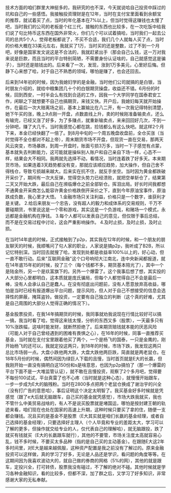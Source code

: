 技术方面的咱们群里大神挺多的，我研究的也不深，今天就说哈自己投资中踩过的坑和自己的一些感悟。我接触投资理财是在12年，当时在支付宝里面看到余额宝的推荐，就试着买了点，当时的年化基本在7%以上，但当时觉得这赚钱也太慢了吧，当时我们的公司的老板是个红三代，接触的东西也比较多，在一次吃饭中给我们说了句比特币这东西在国外非常火，你们几个可以试着搞哈，当时我们一起去公司的总共5个人，觉得老板都说了，不买不合适，我们几个人就每人买了点，当时的价格大概在33美元左右，我就买了1万，当时买的还是整数，过了不到一个月吧，好像是国家发文说这是不合法的，我就赶紧出手（那会自己么钱，这一万对我来说是巨款，而且当时的平台特别简陋，不需要身份认证啥的，自己就感觉这是骗子），当时还是赔钱出的。后来看了一次，发现，涨到1万多美元，心里好后悔。但静下心来想了哈，对于自己不熟悉的领域，哪怕是赚了，也会还回去。



后来到14年初的时候，因为我媳妇学的是金融，当时他们公司就搞的是白银，当时朋友介绍的，就给中粮集团几十个的白银期货操盘，收益还不错。6月份的时候，回到西安，一时半会么有找到合适的工作，因我一个大学同学在国泰君安工作，闲聊之下就想要不自己也搞期货，来钱又快。开户后，我媳妇每天就开始操作，在最后一次大赔离场之前，基本上赢输比在八二开，有一次我记得特别清楚，她下午买的涨，晚上9点刚一开盘，点数直线上升，卖的时候刚准备输卖点，还么有输完，已经又涨了好多，为了多赚点，就重新输卖点，来来回回好几次，不到一分钟吧，赚了大几千。当时我感觉心都在跳，捡钱都么有这么快吧。就这样2个月下来，本金已经快翻了一倍了。到8月中旬的一个周五晚盘收盘前，全仓买涨（当时觉得不全仓都对不起上帝），周末期货市场不开盘，但现货一直在交易，那两天风云突变，市场暴跌，到周一开盘时，账面亏损3万多，当时一下子感觉有点蒙，基本就失去判断能力，这可能就是操纵别人账户和自己亲自下场一样，心态不一样，结果会大不相同。我两就先选择不动，看情况，当时连着跌了好多天。本来期货市场，如果连着3天趋势都没有变，那就应该顺应趋势，加大操作，但自己舍不得栈仓，导致亏损越来越大。后来实在抗不住，就反手坐空。当时因为黄金都跌破开采价了，期间有一次大反弹，觉得空头势力已经溃败，就把空单斩仓了，结果第二天又开始大跌，最后自己在濒临爆仓之前全部斩仓。挥泪出局。好长时间我都想不通黄金开采商怎么能容许黄金价格跌倒开采价之下，直到今年原油宝事件，原油跌成负数，我心里才大悟。
1.金融市场只关注利益，价格只是一个数字，谁获利才是关键。
2.给后来朋友一个忠告，没有超人的毅力和成体系的交易规则，千万不要碰期货，书里说这是一个零和游戏，其实这是一个负游戏，和赌场一个模式，永远都是金融机构在挣钱。
3.每个人都可以发表自己的意见，但仅限于事后总结，而不是在交易过程中讨论，这会严重影响操作。
4.及时止损，及时止损，及时止损。



在当时14年底的时候，正式接触到了p2p，其实我在12年的时候，和一个朋友的朋友聊天的时候，我顺嘴问了句人家的职业，人家说是搞p2p，我听成了B2B，所以记忆特别深。当时回去就搜了哈，发现到处都是收益率100%以上的，好心动，但一直不敢行动。后来"互联网金融"这个口号响彻大江南北，连中央新闻都报道，就在14年底15年初的时候，投了三个（每个钱都不多，期货基本陪光了），其中一个是陆金所，另一个是玖富旗下的。另外一个爆雷了。这个我事后想了想，其实投的人大部分心里都明白，这本质就是庞氏骗局，但每个人都觉得自己不会是最后一棒，没有人会承认自己是蠢人。在没有彻底出问题前，没有人愿意放弃高收益，哪怕是当时已经有报道爆出平台问题，提示风险，但人对于自己不想接受的信息会选择性的屏蔽，掩耳盗铃。做投资，一定要有自己独立的判断（这个真的好难，尤其是自己周围的大部分人觉得正确的情况下）。



基金股票投资，在我14年搞期货的时候，我同事就劝我说现在行情比较好可以搞一搞，我当时看了哈，觉得这来钱太慢，分析的东西又多（股票），一天最多只有10%涨跌幅，这啥时能发财，就断然拒绝了。后来期货赔钱就本能的厌恶风险（可能人对于自己曾经遇到的困难有畏惧之心），在16年的时候，同事一直推荐买基金，当时就在支付宝里跟着他买了两个，一个是杨飞的国泰，一只是金鹰的，刚开始杨飞的还可以，我就定投这两只，到18年的时候，市场下跌，我发现这两只总比市场弱一点。大盘小跌他两大跌，大盘大跌他两巨跌，简直就是两老鼠仓。在18年5月份的时候，偶然间因为绿巨人下载的且慢，当时首页就是E大的长嬴，但我刚开始一直没有搞明白这150份和s是啥意思，也因为p2p搞怕了（那一个爆雷的平台下面不是一大堆监管认证），就不敢在且慢投资，观察了2个多月吧，觉得要不每份100试试，平台真雷了也不心疼（当时就是这种心态），就慢慢开始跟车，一步一步成为E大的脑残粉。当时在2800多点把两个老鼠仓换成了谢治宇的兴全（没有打广告的意思哈），事后证明这个决定太明智了。我买基金好多时候就是凭感觉（跟了e大后就无脑跟车，自己买的基金就凭感觉），市场大跌我就买，我也不管什么中美贸易战啥的，有人不是说买股票就是堵国运，哪怕是按封建王朝的轨迹来看，咱们现在也处在国家的高速上升期，这种时候只要买了拿的住，随便一支都会赚钱。况且买的是基金不是股票（E大其实就是咱们长嬴的基金经理，或者自己选择的基金经理），只要选择好主理人（个人毕竟和专业的差距太大，学习可以了解的更多，但操作就交给专业的人，仅代表自己的理解哈），就无脑跟投，跌了就买有钱就买（E大的长嬴跟车就行），其他的不要管，市场关注度太高就容易心乱，钱不多时候，不要买太多品种（指的是自己买的主动基金）。在跟随E大这2年多时间里，对E大是越来越佩服，这种资产配置是我之前没有了解过的。原来金融投资可以这样做，真的学习了好多，无论是人品还是学识，看问题的角度等等。在这期间因为我喜欢波动大的，就自己做的券商的网格（5%的网），其他的就是跟车，定投兴全，打可转债，股票我没有碰过，不了解的绝对不碰。其他时候就是学习各种金融知识，看的比较多，但都不深，加了群之后，又学习了好多知识，非常感谢大家的无私奉献。

------

